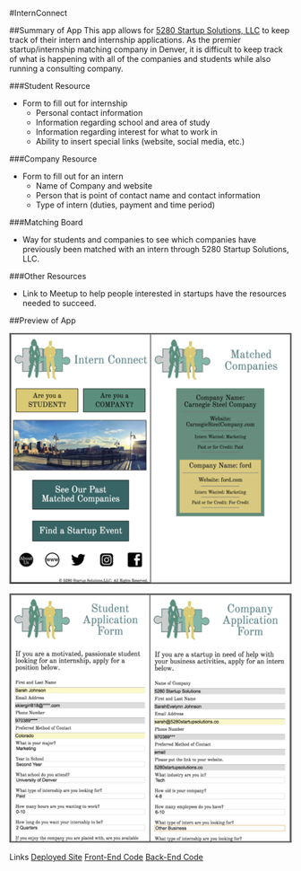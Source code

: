 #InternConnect

##Summary of App
This app allows for [5280 Startup Solutions, LLC](https://www.5280startupsolutions.co/) to keep track of their intern and internship applications. As the premier startup/internship matching company in Denver, it is difficult to keep track of what is happening with all of the companies and students while also running a consulting company.

###Student Resource
* Form to fill out for internship
    * Personal contact information
    * Information regarding school and area of study
    * Information regarding interest for what to work in
    * Ability to insert special links (website, social media, etc.)

###Company Resource
* Form to fill out for an intern
    * Name of Company and website
    * Person that is point of contact name and contact information
    * Type of intern (duties, payment and time period)

###Matching Board
* Way for students and companies to see which companies have previously been matched with an intern through 5280 Startup Solutions, LLC.

###Other Resources
* Link to Meetup to help people interested in startups have the resources needed to succeed.

##Preview of App

![Homepage and Matching Board](assets/App.Screen.1.png)

![Student and Company Forms](assets/App.Screen.2.png)


Links
[Deployed Site](https://intern-connect.firebaseapp.com/)
[Front-End Code](https://github.com/sarahevelynn/intern-connect-client)
[Back-End Code](https://github.com/sarahevelynn/intern-connect-server)
